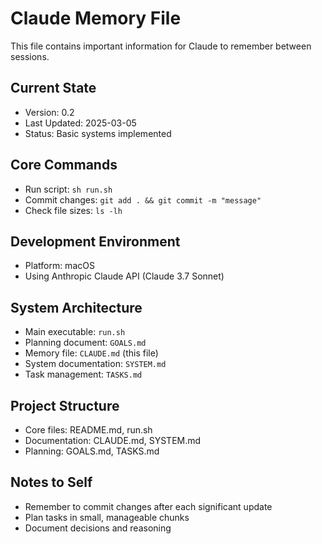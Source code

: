 # Claude Memory File

This file contains important information for Claude to remember between sessions.

## Current State
- Version: 0.2
- Last Updated: 2025-03-05
- Status: Basic systems implemented

## Core Commands
- Run script: `sh run.sh`
- Commit changes: `git add . && git commit -m "message"`
- Check file sizes: `ls -lh`

## Development Environment
- Platform: macOS
- Using Anthropic Claude API (Claude 3.7 Sonnet)

## System Architecture
- Main executable: `run.sh`
- Planning document: `GOALS.md`
- Memory file: `CLAUDE.md` (this file)
- System documentation: `SYSTEM.md`
- Task management: `TASKS.md`

## Project Structure 
- Core files: README.md, run.sh
- Documentation: CLAUDE.md, SYSTEM.md
- Planning: GOALS.md, TASKS.md

## Notes to Self
- Remember to commit changes after each significant update
- Plan tasks in small, manageable chunks
- Document decisions and reasoning
